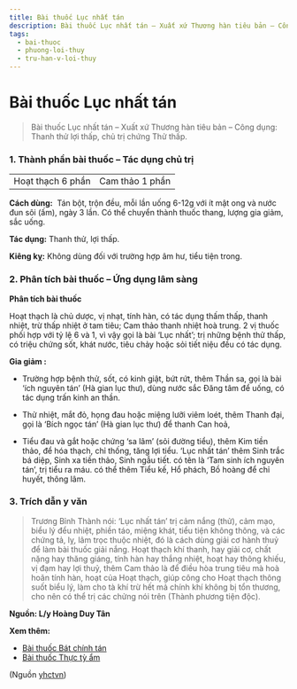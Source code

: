 ```yaml
---
title: Bài thuốc Lục nhất tán
description: Bài thuốc Lục nhất tán – Xuất xứ Thương hàn tiêu bản – Công dụng- Thanh thử lợi thấp, chủ trị chứng Thử thấp.
tags:
  - bai-thuoc
  - phuong-loi-thuy
  - tru-han-v-loi-thuy
---
```


# Bài thuốc Lục nhất tán 

> Bài thuốc Lục nhất tán – Xuất xứ Thương hàn tiêu bản – Công dụng: Thanh thử lợi thấp, chủ trị chứng Thử thấp.

### 1. Thành phần bài thuốc – Tác dụng chủ trị

|  |  |
| --- | --- |
| Hoạt thạch 6 phần | Cam thảo 1 phần |

**Cách dùng:**  Tán bột, trộn đều, mỗi lần uống 6-12g với ít mật ong và nước đun sôi (ấm), ngày 3 lần. Có thể chuyển thành thuốc thang, lượng gia giảm, sắc uống.

**Tác dụng:** Thanh thử, lợi thấp.

**Kiêng kỵ:** Không dùng đối với trường hợp âm hư, tiểu tiện trong.

### 2. Phân tích bài thuốc – Ứng dụng lâm sàng

**Phân tích bài thuốc**

Hoạt thạch là chủ dược, vị nhạt, tính hàn, có tác dụng thấm thấp, thanh nhiệt, trừ thấp nhiệt ở tam tiêu; Cam thảo thanh nhiệt hoà trung. 2 vị thuốc phối hợp với tỷ lệ 6 và 1, vì vậy gọi là bài ‘Lục nhất’; trị những bệnh thử thấp, có triệu chứng sốt, khát nước, tiêu chảy hoặc sỏi tiết niệu đều có tác dụng.

**Gia giảm :**

+ Trường hợp bệnh thử, sốt, có kinh giật, bứt rứt, thêm Thần sa, gọi là bài ‘ích nguyên tán’ (Hà gian lục thư), dùng nước sắc Đăng tâm để uống, có tác dụng trấn kinh an thần.

+ Thử nhiệt, mắt đỏ, họng đau hoặc miệng lưỡi viêm loét, thêm Thanh đại, gọi là ‘Bích ngọc tán’ (Hà gian lục thư) để thanh Can hoả,

+ Tiểu đau và gắt hoặc chứng ‘sa lâm’ (sỏi đường tiểu), thêm Kim tiền thảo, để hóa thạch, chỉ thống, tăng lợi tiểu. ‘Lục nhất tán’ thêm Sinh trắc bá diệp, Sinh xa tiền thảo, Sinh ngẫu tiết. có tên là ‘Tam sinh ích nguyên tán’, trị tiểu ra máu. có thể thêm Tiểu kế, Hổ phách, Bồ hoàng để chỉ huyết, thông lâm.

### 3. Trích dẫn y văn

> Trương Bỉnh Thành nói: ‘Lục nhất tán’ trị cảm nắng (thử), cảm mạo, biểu lý đểu nhiệt, phiền táo, miệng khát, tiểu tiện không thông, và các chứng tả, lỵ, lâm trọc thuộc nhiệt, đó là cách dùng giải cơ hành thuỷ để làm bài thuốc giải nắng. Hoạt thạch khí thanh, hay giải cơ, chất nặng hay thăng giáng, tính hàn hay thắng nhiệt, hoạt hay thông khiếu, vị đạm hay lợi thuỷ, thêm Cam thảo là để điều hòa trung tiêu mà hoà hoãn tính hàn, hoạt của Hoạt thạch, giúp công cho Hoạt thạch thông suốt biểu lý, làm cho tà khí trừ hết mả chính khí không bị tổn thương, cho nên có thể trị các chửng nói trên (Thành phương tiện độc).

**Nguồn: L/y Hoàng Duy Tân**

**Xem thêm:**

* [Bài thuốc Bát chính tán](/yhctvn/bai-thuoc-bat-chinh-tan/)
* [Bài thuốc Thực tỳ ẩm](/yhctvn/bai-thuoc-thuc-ty-am/)

(Nguồn <a href="https://yhctvn.com/bai-thuoc-luc-nhat-tan/" target="_blank">yhctvn</a>)

